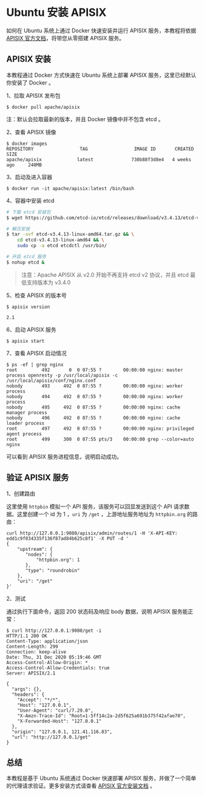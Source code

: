 # Ubuntu 安装 APISIX

如何在 Ubuntu 系统上通过 Docker 快速安装并运行 APISIX 服务，本教程将依据 [APISIX 官方文档](https://github.com/apache/apisix/blob/master/README.md)，将带您从零搭建 APISIX 服务。

## APISIX 安装

本教程通过 Docker 方式快速在 Ubuntu 系统上部署 APISIX 服务，这里已经默认你安装了 Docker 。

1、拉取 APISIX 发布包

```shell
$ docker pull apache/apisix
```

注：默认会拉取最新的版本，并且 Docker 镜像中并不包含 etcd 。

2、查看 APISIX 镜像

```shell
$ docker images
REPOSITORY                 TAG                 IMAGE ID       CREATED         SIZE
apache/apisix             latest              730b88f3d8e4   4 weeks ago     240MB
```

3、启动及进入容器

```shell
$ docker run -it apache/apisix:latest /bin/bash
```

4、容器中安装 etcd

```bash
# 下载 etcd 安装包
$ wget https://github.com/etcd-io/etcd/releases/download/v3.4.13/etcd-v3.4.13-linux-amd64.tar.gz

# 解压安装
$ tar -xvf etcd-v3.4.13-linux-amd64.tar.gz && \
    cd etcd-v3.4.13-linux-amd64 && \
    sudo cp -a etcd etcdctl /usr/bin/

# 开启 etcd 服务
$ nohup etcd &
```

>注意：Apache APISIX 从 v2.0 开始不再支持 etcd v2 协议，并且 etcd 最低支持版本为 v3.4.0

5、检查 APISIX 的版本号

```shell
$ apisix version

2.1
```

6、启动 APISIX 服务

```shell
$ apisix start
```

7、查看 APISIX 启动情况

```shell
$ ps -ef | grep nginx
root         492       0  0 07:55 ?        00:00:00 nginx: master process openresty -p /usr/local/apisix -c /usr/local/apisix/conf/nginx.conf
nobody       493     492  0 07:55 ?        00:00:00 nginx: worker process
nobody       494     492  0 07:55 ?        00:00:00 nginx: worker process
nobody       495     492  0 07:55 ?        00:00:00 nginx: cache manager process
nobody       496     492  0 07:55 ?        00:00:00 nginx: cache loader process
root         497     492  0 07:55 ?        00:00:00 nginx: privileged agent process
root         499     300  0 07:55 pts/3    00:00:00 grep --color=auto nginx
```

可以看到 APISIX 服务进程信息，说明启动成功。

## 验证 APISIX 服务

1、创建路由

这里使用 `httpbin` 模拟一个 API 服务，该服务可以回显发送到这个 API 请求数据。这里创建一个 id 为 1 ，`uri` 为 `/get` ，上游地址服务地址为 `httpbin.org` 的路由：

```shell
curl http://127.0.0.1:9080/apisix/admin/routes/1 -H 'X-API-KEY: edd1c9f034335f136f87ad84b625c8f1' -X PUT -d '
{
    "upstream": {
       "nodes": {
           "httpbin.org": 1
       },
       "type": "roundrobin"
    },
    "uri": "/get"
}'
```

2、测试

通过执行下面命令，返回 200 状态码及响应 body 数据，说明 APISIX 服务能正常：

```shell
$ curl http://127.0.0.1:9080/get -i
HTTP/1.1 200 OK
Content-Type: application/json
Content-Length: 299
Connection: keep-alive
Date: Thu, 31 Dec 2020 05:19:46 GMT
Access-Control-Allow-Origin: *
Access-Control-Allow-Credentials: true
Server: APISIX/2.1

{
  "args": {}, 
  "headers": {
    "Accept": "*/*", 
    "Host": "127.0.0.1", 
    "User-Agent": "curl/7.29.0", 
    "X-Amzn-Trace-Id": "Root=1-5ff14c2a-2d5f625a691b375f42afae70", 
    "X-Forwarded-Host": "127.0.0.1"
  }, 
  "origin": "127.0.0.1, 121.41.116.83", 
  "url": "http://127.0.0.1/get"
}
```

## 总结

本教程是基于 Ubuntu 系统通过 Docker 快速部署 APISIX 服务，并做了一个简单的代理请求验证。更多安装方式请查看 [APISIX 官方安装文档](https://github.com/apache/apisix/blob/master/README.md) 。

